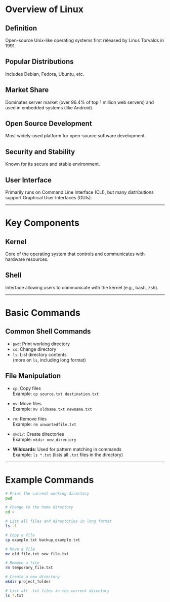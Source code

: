 # Overview of Linux

## Definition
Open-source Unix-like operating systems first released by Linus Torvalds in 1991.

## Popular Distributions
Includes Debian, Fedora, Ubuntu, etc.

## Market Share
Dominates server market (over 96.4% of top 1 million web servers) and used in embedded systems (like Android).

## Open Source Development
Most widely-used platform for open-source software development.

## Security and Stability
Known for its secure and stable environment.

## User Interface
Primarily runs on Command Line Interface (CLI), but many distributions support Graphical User Interfaces (GUIs).

---

# Key Components

## Kernel
Core of the operating system that controls and communicates with hardware resources.

## Shell
Interface allowing users to communicate with the kernel (e.g., bash, zsh).

---

# Basic Commands

## Common Shell Commands
- `pwd`: Print working directory
- `cd`: Change directory
- `ls`: List directory contents  
  (more on `ls`, including long format)

## File Manipulation
- `cp`: Copy files  
  Example: `cp source.txt destination.txt`
  
- `mv`: Move files  
  Example: `mv oldname.txt newname.txt`
  
- `rm`: Remove files  
  Example: `rm unwantedfile.txt`
  
- `mkdir`: Create directories  
  Example: `mkdir new_directory`
  
- **Wildcards**: Used for pattern matching in commands  
  Example: `ls *.txt` (lists all `.txt` files in the directory)

---

# Example Commands
```bash
# Print the current working directory
pwd

# Change to the home directory
cd ~

# List all files and directories in long format
ls -l

# Copy a file
cp example.txt backup_example.txt

# Move a file
mv old_file.txt new_file.txt

# Remove a file
rm temporary_file.txt

# Create a new directory
mkdir project_folder

# List all .txt files in the current directory
ls *.txt
